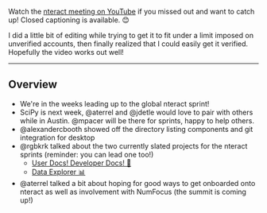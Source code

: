 Watch the [nteract meeting on YouTube](https://www.youtube.com/watch?v=aEZohIiqs2A) if you missed out and want to catch up! Closed captioning is available. 😊

I did a little bit of editing while trying to get it to fit under a limit imposed on unverified accounts, then finally realized that I could easily get it verified. Hopefully the video works out well!

-----

## Overview

* We're in the weeks leading up to the global nteract sprint!
* SciPy is next week, @aterrel and @jdetle would love to pair with others while in Austin. @mpacer will be there for sprints, happy to help others.
* @alexandercbooth showed off the directory listing components and git integration for desktop
* @rgbkrk talked about the two currently slated projects for the nteract sprints (reminder: you can lead one too!)
  * [User Docs! Developer Docs! 📝](https://github.com/nteract/global-sprint/blob/master/projects/docs.md)
  * [Data Explorer 📊](https://github.com/nteract/global-sprint/blob/master/projects/data-explorer.md)
* @aterrel talked a bit about hoping for good ways to get onboarded onto nteract as well as involvement with NumFocus (the summit is coming up!)
